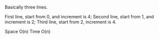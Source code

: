 
Basically three lines. 

First line, start from 0, and increment is 4;
Second line, start from 1, and increment is 2;
Third line, start from 2, increment is 4.   

Space O(n)   Time O(n)   